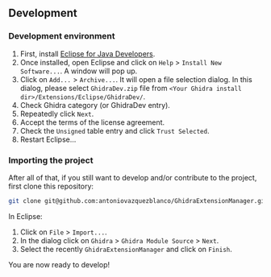 ## Development

### Development environment

1. First, install [Eclipse for Java Developers](https://www.eclipse.org/downloads/packages/).
2. Once installed, open Eclipse and click on `Help` > `Install New Software...`. A window will pop up.
3. Click on `Add...` > `Archive...`. It will open a file selection dialog. In this dialog, please select `GhidraDev.zip` file from `<Your Ghidra install dir>/Extensions/Eclipse/GhidraDev/`.
4. Check Ghidra category (or GhidraDev entry).
5. Repeatedly click `Next`.
6. Accept the terms of the license agreement.
7. Check the `Unsigned` table entry and click `Trust Selected`.
8. Restart Eclipse...

### Importing the project

After all of that, if you still want to develop and/or contribute to the project, first clone this repository:
```bash
git clone git@github.com:antoniovazquezblanco/GhidraExtensionManager.git
```

In Eclipse:
1. Click on `File` > `Import...`.
2. In the dialog click on `Ghidra` > `Ghidra Module Source` > `Next`.
3. Select the recently `GhidraExtensionManager` and click on `Finish`.

You are now ready to develop!